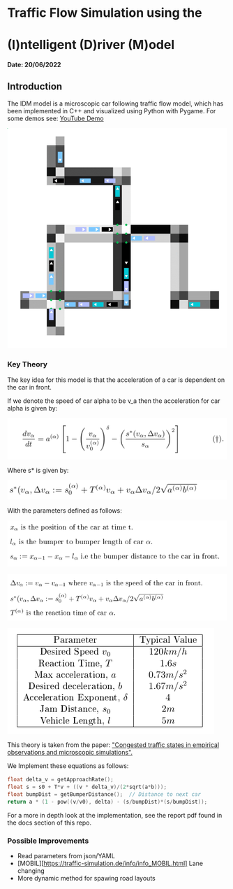 # Traffic Flow Simulation using the

# (I)ntelligent (D)river (M)odel

#### Date: 20/06/2022

## Introduction
The IDM model is a microscopic car following traffic flow model, which has been
implemented in C++ and visualized using Python with Pygame. For some demos see:  [YouTube Demo](https://www.youtube.com/watch?v=dQw4w9WgXcQ)

![Example Road](visual/images/random_spawning.png)

### Key Theory

The key idea for this model is that the acceleration of a car is dependent on the car in front.

If we denote the speed of car alpha to be v_a then the acceleration for car alpha is given by:

![Key Equation](visual/images/key_equation.png)

Where s* is given by:

![Key Equation](visual/images/key_equation2.png)

With the parameters defined as follows:

![Params 1](visual/images/params1.png)

![Params 1](visual/images/params2.png)

![Table](visual/images/param_table.png)

This theory is taken from the paper:  ["Congested traffic states in empirical observations and microscopic simulations".](https://journals.aps.org/pre/abstract/10.1103/PhysRevE.62.1805)



We Implement these equations as follows:

```C++
float delta_v = getApproachRate();
float s = s0 + T*v + ((v * delta_v)/(2*sqrt(a*b)));
float bumpDist = getBumperDistance();  // Distance to next car
return a * (1 - pow((v/v0), delta) - (s/bumpDist)*(s/bumpDist));

```

For a more in depth look at the implementation, see the report pdf found in the docs section of this repo.

### Possible Improvements
- Read parameters from json/YAML
- [MOBIL][https://traffic-simulation.de/info/info_MOBIL.html] Lane changing 
- More dynamic method for spawing road layouts

